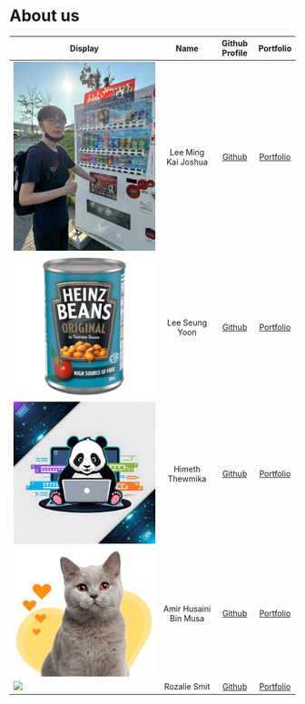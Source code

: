 # About us

Display |        Name         |               Github Profile               | Portfolio 
--------|:-------------------:|:------------------------------------------:|:---------:
![](pics/joshua.JPG) | Lee Ming Kai Joshua |  [Github](https://github.com/b1inmeister)  | [Portfolio](team/b1inmeister.md)
![](pics/sy.png) | Lee Seung Yoon |    [Github](https://github.com/LEESY02)    | [Portfolio](team/LEESY02.md)
![](pics/himeth.jpg) | Himeth Thewmika |  [Github](https://github.com/himethcodes)  | [Portfolio](team/himethcodes.md)
![](pics/amir.jpg) | Amir Husaini Bin Musa | [Github](https://github.com/amirhusaini06) | [Portfolio](team/amirhusaini06.md)
![](https://via.placeholder.com/100.png?text=Photo) | Rozalie Smit | [Github](https://github.com/rozaliesmit) | [Portfolio](docs/team/johndoe.md)
